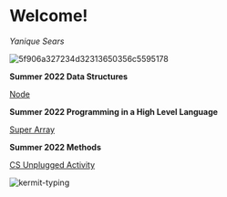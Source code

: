 # Welcome!
*Yanique Sears*


![5f906a327234d32313650356c5595178](https://user-images.githubusercontent.com/20462997/180848818-5591e0f8-dead-4156-9871-9dd33d6f16ba.jpeg)

**Summer 2022 Data Structures** 

[Node](https://replit.com/@ysears/cohort-3-summer-work-ysears#ds/pointers/node.draw)

**Summer 2022 Programming in a High Level Language**

[Super Array](https://replit.com/@ysears/cohort-3-summer-work-ysears#programming/6/sa/SuperArray.java)

**Summer 2022 Methods**

[CS Unplugged Activity](https://replit.com/@ysears/cohort-3-summer-work-ysears#methods/04_unplugged.md)


![kermit-typing](https://user-images.githubusercontent.com/20462997/180849596-ed6f91a8-babe-4500-b1ff-9f4146b9e985.gif)
